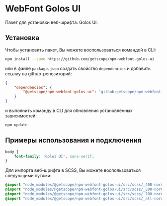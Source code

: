 # WebFont Golos UI

Пакет для установки веб-шрифта: Golos UI.

## Установка

Чтобы установить пакет, Вы можете воспользоваться командой в CLI:

```bash 
npm install --save https://github.com/getscope/npm-webfont-golos-ui
```

или в файле `package.json` создать свойство `dependencies` и добавить ссылку на github-репозиторий:

```json 
{
    "dependencies": {
        "@getscope/npm-webfont-golos-ui": "github:getscope/npm-webfont-golos-ui"
    }
}
```

и выполнить команду в CLI для обновления установленных зависимостей:

```bash 
npm update
```

## Примеры использования и подключения

```css 
body {
    font-family: 'Golos UI', sans-serif;
}
```

Для импорта веб-шрифта в SCSS, Вы можете воспользоваться следующими путями:

```scss 
@import "node_modules/@getscope/npm-webfont-golos-ui/src/scss/_400-normal.scss";
@import "node_modules/@getscope/npm-webfont-golos-ui/src/scss/_500-normal.scss";
@import "node_modules/@getscope/npm-webfont-golos-ui/src/scss/_700-normal.scss";
@import "node_modules/@getscope/npm-webfont-golos-ui/src/scss/_all-normal.scss";
```
